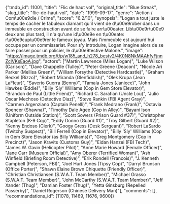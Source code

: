 {"tmdb_id": 11001, "title": "Flic de haut vol", "original_title": "Blue Streak", "slug_title": "flic-de-haut-vol", "date": "1999-09-17", "genre": "Action / Com\u00e9die / Crime", "score": "6.2/10", "synopsis": "Logan a tout juste le temps de cacher le fabuleux diamant qu'il vient de d\u00e9rober dans un immeuble en construction avant de se faire arr\u00eater. Lib\u00e9r\u00e9 deux ans plus tard, il n'a qu'une id\u00e9e en t\u00eate: r\u00e9cup\u00e9rer le fameux joyau. Mais l'immeuble est aujourd'hui occupe par un commissariat. Pour s'y introduire, Logan imagine alors de se faire passer pour un policier, le d\u00e9tective Malone.", "image": "https://image.tmdb.org/t/p/w185_and_h278_bestv2/4K0N8NkMAAhfyFjnnZclVKsEaoA.jpg", "actors": ["Martin Lawrence (Miles Logan)", "Luke Wilson (Carlson)", "Dave Chappelle (Tulley)", "Peter Greene (Deacon)", "Nicole Ari Parker (Mellisa Green)", "William Forsythe (Detective Hardcastle)", "Graham Beckel (Rizzo)", "Robert Miranda (Glenfiddish)", "Olek Krupa (Jean LaFleur)", "Saverio Guerra (Benny)", "Tamala Jones (Janiece)", "John Hawkes (Eddie)", "Billy 'Sly' Williams (Cop in Gem Store Elevator)", "Brandon de Paul (Little Friend)", "Richard C. Sarafian (Uncle Lou)", "Julio Oscar Mechoso (Detective Diaz)", "Steve Rankin (FBI Agent Gray)", "Carmen Argenziano (Captain Penelli)", "Frank Medrano (Frank)", "Octavia Spencer (Shawna)", "Timothy Dale Agee (Cop in Alley)", "Bayani Ison (Uniform Outside Station)", "Scott Sowers (Prison Guard #37)", "Christopher Stapleton (K-9 Cop)", "Eddy Donno (Guard #1)", "Troy Gilbert (Guard #2)", "Kenny Endoso (Clerk)", "Googy Gress (Desk Sergeant)", "Robert LaSardo (Twitchy Suspect)", "Bill Ferrell (Cop in Elevator)", "Billy 'Sly' Williams (Cop in Gem Store Elevator (as Billy Williams))", "Greg Montgomery (Cop in Precinct)", "Jason Kravits (Customs Guy)", "Eidan Hanzei (FBI Tech)", "James W. Gavin (Helicopter Pilot)", "Anne Marie Howard (Female Officer)", "Jane Carr (Museum Official)", "Amy Oberer (Terrified Woman)", "Ash Winfield (Briefing Room Detective)", "Erik Rondell (Francois)", "J. Kenneth Campbell (Peterson, FBI)", "Joel Hurt Jones (Tipsy Cop)", "Darryl Brunson (Office Porter)", "Shawn Elaine Brown Chiquette (Friendly Officer)", "Christian Christiansen (S.W.A.T. Team Member)", "Michael Grasso (S.W.A.T. Team Member)", "John McCarthy (S.W.A.T. Team Member)", "Jeff Xander (Thug)", "Damian Foster (Thug)", "Yetta Ginsburg (Repelled Passerby)", "Daniel Rogerson (Chinese Delivery Man)"], "comments": [], "recommandations_id": [11078, 11469, 11676, 9600]}